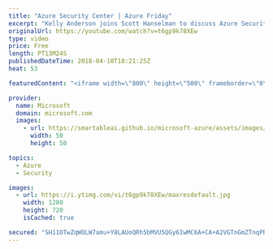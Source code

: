 ```yaml
---
title: "Azure Security Center | Azure Friday"
excerpt: "Kelly Anderson joins Scott Hanselman to discuss Azure Security Center, which offers built-in security management and threat protection for your cloud workloads. Azure Security Center helps you find & fix vulnerabilities, aids in blocking malicious access and alerts you when your resources are under attack."
originalUrl: https://youtube.com/watch?v=t6gp9k78XEw
type: video
price: Free
length: PT13M24S
publishedDateTime: 2018-04-10T18:21:25Z
heat: 53

featuredContent: "<iframe width=\"800\" height=\"500\" frameborder=\"0\" src=\"https://www.youtube.com/embed/t6gp9k78XEw\" allow=\"accelerometer; autoplay; encrypted-media; gyroscope; picture-in-picture\" allowfullscreen></iframe>"

provider:
  name: Microsoft
  domain: microsoft.com
  images:
    - url: https://smartableai.github.io/microsoft-azure/assets/images/organizations/microsoft.com-50x50.jpg
      width: 50
      height: 50

topics:
  - Azure
  - Security

images:
  - url: https://i.ytimg.com/vi/t6gp9k78XEw/maxresdefault.jpg
    width: 1280
    height: 720
    isCached: true

secured: "SH11OTwZqWOLW7amu+Y8LAUoQRh5bMVU5QGy6IwMC6A+CA+A2VGTnGmZTnqPRnGaKnQgq3GOEX1twLLeCTuasGZmYzZAClh4W5JfRw/NZy+ENjtRbPiBu9HGiLhciHa5CrO7g3RMCKAKfXTa9tPFHo/l81UK8JQKbZrXo/VphASP9NYrbRucvkGuN5D7TF6SZGXTknQtFHTwJ9CYtkQErCZQHIFsNjoHHZnMGckwzrORswcvJhpQEzYl7oO+wyqVrZr61KBBx9tf/eZT41Oy5Ai/7+iFc8aHeFhVNb9FmWb9vb3a7d/mNRJrXdUQkwLCxTLaOWM9CJMoEBCJm1ActrPZsK36qnx/hjHE5zf2MfWL+HwSj31Ztfa8JMNHIBAOewLg3+c3MagDfST8a/8b6ENMsaXndh384NECcC+k8mw=;DD2XHc0dEauagyiH4jaJ0w=="
---
```


